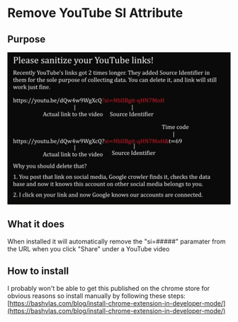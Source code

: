 # Remove YouTube SI Attribute

## Purpose

![info](info.png)

## What it does

When installed it will automatically remove the "si=#####" paramater from the URL when you click "Share" under a YouTube video

## How to install

I probably won't be able to get this published on the chrome store for obvious reasons so install manually by following these steps:
[https://bashvlas.com/blog/install-chrome-extension-in-developer-mode/](https://bashvlas.com/blog/install-chrome-extension-in-developer-mode/)
